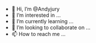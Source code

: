 - 👋 Hi, I’m @Andyjury
- 👀 I’m interested in ...
- 🌱 I’m currently learning ...
- 💞️ I’m looking to collaborate on ...
- 📫 How to reach me ...

<!---
Andyjury/Andyjury is a ✨ special ✨ repository because its `README.md` (this file) appears on your GitHub profile.
You can click the Preview link to take a look at your changes.
--->
